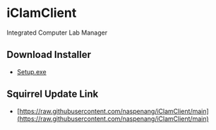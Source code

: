 # iClamClient
Integrated Computer Lab Manager

## Download Installer
- [Setup.exe](https://raw.githubusercontent.com/naspenang/iClamClient/main/Setup.exe)

## Squirrel Update Link
- [https://raw.githubusercontent.com/naspenang/iClamClient/main](https://raw.githubusercontent.com/naspenang/iClamClient/main)
